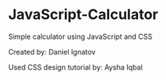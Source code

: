 # JavaScript-Calculator
Simple calculator using JavaScript and CSS

Created by: Daniel Ignatov

Used CSS design tutorial by: Aysha Iqbal
